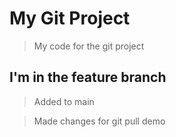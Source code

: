 # My Git Project 

> My code for the git project

## I'm in the feature branch

> Added to main

> Made changes for git pull demo

